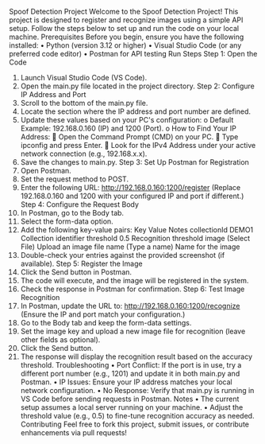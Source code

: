 Spoof Detection Project
Welcome to the Spoof Detection Project! This project is designed to register and recognize images using a simple API setup. Follow the steps below to set up and run the code on your local machine.
Prerequisites
Before you begin, ensure you have the following installed:
  •	Python (version 3.12 or higher)
  •	Visual Studio Code (or any preferred code editor)
  •	Postman for API testing
Run Steps
Step 1: Open the Code
  1.	Launch Visual Studio Code (VS Code).
  2.	Open the main.py file located in the project directory.
Step 2: Configure IP Address and Port
  1.	Scroll to the bottom of the main.py file.
  2.	Locate the section where the IP address and port number are defined.
  3.	Update these values based on your PC's configuration: 
      o	Default Example: 192.168.0.160 (IP) and 1200 (Port).
      o	How to Find Your IP Address: 
      	Open the Command Prompt (CMD) on your PC.
      	Type ipconfig and press Enter.
      	Look for the IPv4 Address under your active network connection (e.g., 192.168.x.x).
  4.	Save the changes to main.py.
Step 3: Set Up Postman for Registration
  1.	Open Postman.
  2.	Set the request method to POST.
  3.	Enter the following URL: 
      http://192.168.0.160:1200/register
      (Replace 192.168.0.160 and 1200 with your configured IP and port if different.)
Step 4: Configure the Request Body
  1.	In Postman, go to the Body tab.
  2.	Select the form-data option.
  3.	Add the following key-value pairs: 
        Key	         Value	      Notes
    collectionId	   DEMO1	      Collection identifier
     threshold        0.5	        Recognition threshold
       image	     (Select File)	  Upload an image file
       name	       (Type a name)	  Name for the image
  4.	Double-check your entries against the provided screenshot (if available).
Step 5: Register the Image
  1.	Click the Send button in Postman.
  2.	The code will execute, and the image will be registered in the system.
  3.	Check the response in Postman for confirmation.
Step 6: Test Image Recognition
  1.	In Postman, update the URL to: 
    http://192.168.0.160:1200/recognize
    (Ensure the IP and port match your configuration.)
  2.	Go to the Body tab and keep the form-data settings.
  3.	Set the image key and upload a new image file for recognition (leave other fields as optional).
  4.	Click the Send button.
  5.	The response will display the recognition result based on the accuracy threshold.
Troubleshooting
  •	Port Conflict: If the port is in use, try a different port number (e.g., 1201) and update it in both main.py and Postman.
  •	IP Issues: Ensure your IP address matches your local network configuration.
  •	No Response: Verify that main.py is running in VS Code before sending requests in Postman.
Notes
  •	The current setup assumes a local server running on your machine.
  •	Adjust the threshold value (e.g., 0.5) to fine-tune recognition accuracy as needed.
Contributing
Feel free to fork this project, submit issues, or contribute enhancements via pull requests!
